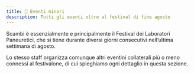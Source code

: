 ```yaml
---
title: 🥳 Eventi minori
description: Tutti gli eventi oltre al festival di fine agosto
---
```

Scambi è essenzialmente e principalmente il Festival dei Laboratori Paneuretici, che si tiene durante diversi giorni consecutivi nell’ultima settimana di agosto.

Lo stesso staff organizza comunque altri eventini collaterali più o meno connessi al festivalone, di cui spieghiamo ogni dettaglio in questa sezione.
